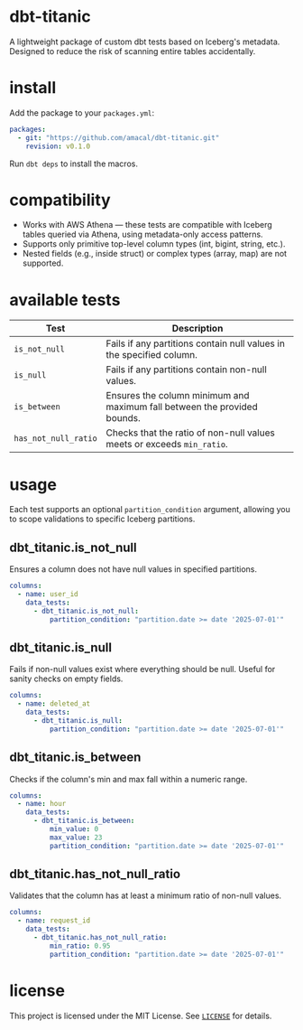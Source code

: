 # dbt-titanic

A lightweight package of custom dbt tests based on Iceberg's metadata. Designed to reduce the risk of scanning entire tables accidentally.

# install

Add the package to your `packages.yml`:

```yaml
packages:
  - git: "https://github.com/amacal/dbt-titanic.git"
    revision: v0.1.0
```

Run `dbt deps` to install the macros.

# compatibility

- Works with AWS Athena — these tests are compatible with Iceberg tables queried via Athena, using metadata-only access patterns.
- Supports only primitive top-level column types (int, bigint, string, etc.).
- Nested fields (e.g., inside struct) or complex types (array, map) are not supported.

# available tests

|         Test         |                               Description                                |
| -------------------- | ------------------------------------------------------------------------ |
| `is_not_null`        | Fails if any partitions contain null values in the specified column.     |
| `is_null`            | Fails if any partitions contain non-null values.                         |
| `is_between`         | Ensures the column minimum and maximum fall between the provided bounds. |
| `has_not_null_ratio` | Checks that the ratio of non-null values meets or exceeds `min_ratio`.   |

# usage

Each test supports an optional `partition_condition` argument, allowing you to scope validations to specific Iceberg partitions.

## dbt_titanic.is_not_null

Ensures a column does not have null values in specified partitions.

``` yaml
columns:
  - name: user_id
    data_tests:
      - dbt_titanic.is_not_null:
          partition_condition: "partition.date >= date '2025-07-01'"
```

## dbt_titanic.is_null

Fails if non-null values exist where everything should be null. Useful for sanity checks on empty fields.

``` yaml
columns:
  - name: deleted_at
    data_tests:
      - dbt_titanic.is_null:
          partition_condition: "partition.date >= date '2025-07-01'"
```

## dbt_titanic.is_between

Checks if the column's min and max fall within a numeric range.

``` yaml
columns:
  - name: hour
    data_tests:
      - dbt_titanic.is_between:
          min_value: 0
          max_value: 23
          partition_condition: "partition.date >= date '2025-07-01'"
```

## dbt_titanic.has_not_null_ratio

Validates that the column has at least a minimum ratio of non-null values.

``` yaml
columns:
  - name: request_id
    data_tests:
      - dbt_titanic.has_not_null_ratio:
          min_ratio: 0.95
          partition_condition: "partition.date >= date '2025-07-01'"
```

# license

This project is licensed under the MIT License. See [`LICENSE`](LICENSE) for details.

